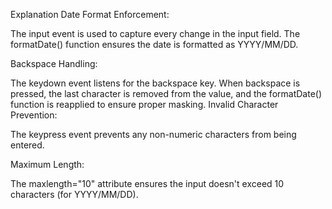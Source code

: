 Explanation
Date Format Enforcement:

The input event is used to capture every change in the input field.
The formatDate() function ensures the date is formatted as YYYY/MM/DD.

Backspace Handling:

The keydown event listens for the backspace key.
When backspace is pressed, the last character is removed from the value, and the formatDate() function is reapplied to ensure proper masking.
Invalid Character Prevention:

The keypress event prevents any non-numeric characters from being entered.

Maximum Length:

The maxlength="10" attribute ensures the input doesn't exceed 10 characters (for YYYY/MM/DD).
